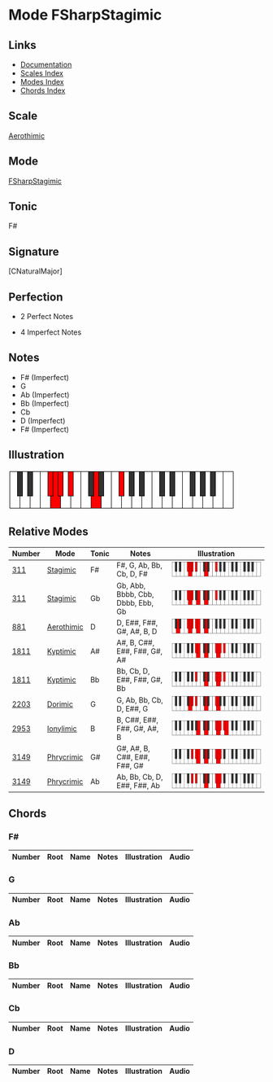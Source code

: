# Mode FSharpStagimic

## Links

- [Documentation](index.md)
- [Scales Index](Scales.md)
- [Modes Index](Modes.md)
- [Chords Index](Chords.md)

## Scale

[Aerothimic](ScaleAerothimic.md)

## Mode

[FSharpStagimic](ModeFSharpStagimic.md)

## Tonic

F#

## Signature

[CNaturalMajor]

## Perfection

 - 2 Perfect Notes

 - 4 Imperfect Notes

## Notes

- F# (Imperfect)
- G
- Ab (Imperfect)
- Bb (Imperfect)
- Cb
- D (Imperfect)
- F# (Imperfect)

## Illustration

![FSharpStagimic](ModeFSharpStagimic.png)

## Relative Modes

| Number | Mode | Tonic | Notes | Illustration |
|--------|------|-------|-------|--------------|
| [311](https://ianring.com/musictheory/scales/311) | [Stagimic](ModeStagimic.md) | F# | F#, G, Ab, Bb, Cb, D, F# | ![FSharpStagimic](ModeFSharpStagimic.png) |
| [311](https://ianring.com/musictheory/scales/311) | [Stagimic](ModeStagimic.md) | Gb | Gb, Abb, Bbbb, Cbb, Dbbb, Ebb, Gb | ![GFlatStagimic](ModeGFlatStagimic.png) |
| [881](https://ianring.com/musictheory/scales/881) | [Aerothimic](ModeAerothimic.md) | D | D, E##, F##, G#, A#, B, D | ![DNaturalAerothimic](ModeDNaturalAerothimic.png) |
| [1811](https://ianring.com/musictheory/scales/1811) | [Kyptimic](ModeKyptimic.md) | A# | A#, B, C##, E##, F##, G#, A# | ![ASharpKyptimic](ModeASharpKyptimic.png) |
| [1811](https://ianring.com/musictheory/scales/1811) | [Kyptimic](ModeKyptimic.md) | Bb | Bb, Cb, D, E##, F##, G#, Bb | ![BFlatKyptimic](ModeBFlatKyptimic.png) |
| [2203](https://ianring.com/musictheory/scales/2203) | [Dorimic](ModeDorimic.md) | G | G, Ab, Bb, Cb, D, E##, G | ![GNaturalDorimic](ModeGNaturalDorimic.png) |
| [2953](https://ianring.com/musictheory/scales/2953) | [Ionylimic](ModeIonylimic.md) | B | B, C##, E##, F##, G#, A#, B | ![BNaturalIonylimic](ModeBNaturalIonylimic.png) |
| [3149](https://ianring.com/musictheory/scales/3149) | [Phrycrimic](ModePhrycrimic.md) | G# | G#, A#, B, C##, E##, F##, G# | ![GSharpPhrycrimic](ModeGSharpPhrycrimic.png) |
| [3149](https://ianring.com/musictheory/scales/3149) | [Phrycrimic](ModePhrycrimic.md) | Ab | Ab, Bb, Cb, D, E##, F##, Ab | ![AFlatPhrycrimic](ModeAFlatPhrycrimic.png) |

## Chords

### F#

| Number | Root | Name | Notes | Illustration | Audio |
|--------|------|------|-------|--------------|-------|

### G

| Number | Root | Name | Notes | Illustration | Audio |
|--------|------|------|-------|--------------|-------|

### Ab

| Number | Root | Name | Notes | Illustration | Audio |
|--------|------|------|-------|--------------|-------|

### Bb

| Number | Root | Name | Notes | Illustration | Audio |
|--------|------|------|-------|--------------|-------|

### Cb

| Number | Root | Name | Notes | Illustration | Audio |
|--------|------|------|-------|--------------|-------|

### D

| Number | Root | Name | Notes | Illustration | Audio |
|--------|------|------|-------|--------------|-------|

